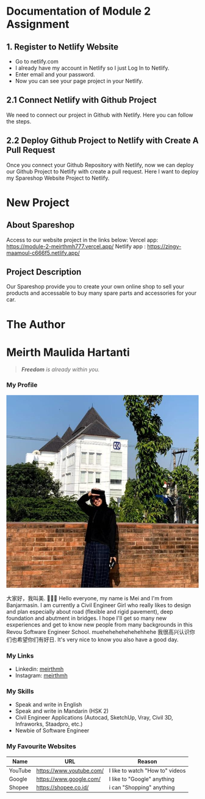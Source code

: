 # Documentation of Module 2 Assignment
## 1. Register to Netlify Website
- Go to netlify.com
- I already have my account in Netlify so I just Log In to Netlify.
- Enter email and your password.
- Now you can see your page project in your Netlify.

## 2.1 Connect Netlify with Github Project
We need to connect our project in Github with Netlify. Here you can follow the steps.


## 2.2 Deploy Github Project to Netlify with Create A Pull Request
Once you connect your Github Repository with Netlify, now we can deploy our Github Project to Netlify with create a pull request. Here I want to deploy my Spareshop Website Project to Netlify.



# New Project
## About Spareshop
Access to our website project in the links below:
Vercel app: https://module-2-meirthmh777.vercel.app/
Netlify app : https://zingy-maamoul-c666f5.netlify.app/

## Project Description
Our Spareshop provide you to create your own online shop to sell your products and accessable to buy many spare parts and accessories for your car.

# The Author
# Meirth Maulida Hartanti
> _**Freedom** is already within you._

### My Profile
![meirthmhimage](meirthmh.jpg)

大家好，我叫美. 💃🏻✨
Hello everyone, my name is Mei and I'm from Banjarmasin. I am currently a Civil Engineer Girl who really likes to design and plan especially about road (flexible and rigid pavement), deep foundation and abutment in bridges. 
I hope I'll get so many new esxperiences and get to know new people from many backgrounds in this Revou Software Engineer School. muehehehehehehehhehe
我很高兴认识你们也希望你们有好日.
It's very nice to know you also have a good day.

### My Links
- Linkedin: [meirthmh](https://www.linkedin.com/in/meirth-maulida-hartanti-241a1b183/)
- Instagram: [meirthmh](https://instagram.com/meirthmh/)

### My Skills
- Speak and write in English
- Speak and write in Mandarin (HSK 2)
- Civil Engineer Applications (Autocad, SketchUp, Vray, Civil 3D, Infraworks, Staadpro, etc.)
- Newbie of Software Engineer 

### My Favourite Websites
| Name      | URL                       | Reason                           |
| --------- | ------------------------  | -------------------------------- |
| YouTube   | https://www.youtube.com/  | I like to watch "How to" videos  |
| Google    | https://www.google.com/   | I like to "Google" anything      |
| Shopee    | https://shopee.co.id/     | i can "Shopping" anything        |
